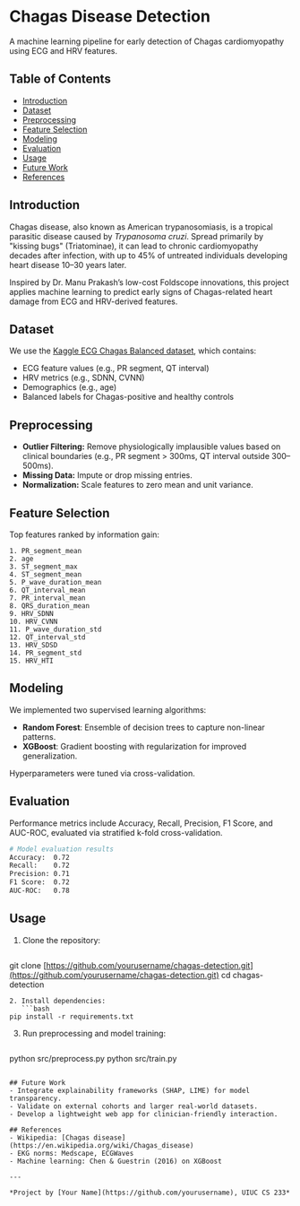 # Chagas Disease Detection

A machine learning pipeline for early detection of Chagas cardiomyopathy using ECG and HRV features.

## Table of Contents

* [Introduction](#introduction)
* [Dataset](#dataset)
* [Preprocessing](#preprocessing)
* [Feature Selection](#feature-selection)
* [Modeling](#modeling)
* [Evaluation](#evaluation)
* [Usage](#usage)
* [Future Work](#future-work)
* [References](#references)

## Introduction

Chagas disease, also known as American trypanosomiasis, is a tropical parasitic disease caused by *Trypanosoma cruzi*. Spread primarily by "kissing bugs" (Triatominae), it can lead to chronic cardiomyopathy decades after infection, with up to 45% of untreated individuals developing heart disease 10–30 years later.

Inspired by Dr. Manu Prakash’s low-cost Foldscope innovations, this project applies machine learning to predict early signs of Chagas-related heart damage from ECG and HRV-derived features.

## Dataset

We use the [Kaggle ECG Chagas Balanced dataset](https://www.kaggle.com/datasets/matteofasuloo/code15-ecg-chagas-balanced/data), which contains:

* ECG feature values (e.g., PR segment, QT interval)
* HRV metrics (e.g., SDNN, CVNN)
* Demographics (e.g., age)
* Balanced labels for Chagas-positive and healthy controls

## Preprocessing

* **Outlier Filtering:** Remove physiologically implausible values based on clinical boundaries (e.g., PR segment > 300ms, QT interval outside 300–500ms).
* **Missing Data:** Impute or drop missing entries.
* **Normalization:** Scale features to zero mean and unit variance.

## Feature Selection

Top features ranked by information gain:

```
1. PR_segment_mean
2. age
3. ST_segment_max
4. ST_segment_mean
5. P_wave_duration_mean
6. QT_interval_mean
7. PR_interval_mean
8. QRS_duration_mean
9. HRV_SDNN
10. HRV_CVNN
11. P_wave_duration_std
12. QT_interval_std
13. HRV_SDSD
14. PR_segment_std
15. HRV_HTI
```

## Modeling

We implemented two supervised learning algorithms:

* **Random Forest**: Ensemble of decision trees to capture non-linear patterns.
* **XGBoost**: Gradient boosting with regularization for improved generalization.

Hyperparameters were tuned via cross-validation.

## Evaluation

Performance metrics include Accuracy, Recall, Precision, F1 Score, and AUC-ROC, evaluated via stratified k-fold cross-validation.

````bash
# Model evaluation results
Accuracy:  0.72
Recall:    0.72
Precision: 0.71
F1 Score:  0.72
AUC-ROC:   0.78
````

## Usage

1. Clone the repository:

   ```bash
   ```

git clone [https://github.com/yourusername/chagas-detection.git](https://github.com/yourusername/chagas-detection.git)
cd chagas-detection

````
2. Install dependencies:
   ```bash
pip install -r requirements.txt
````

3. Run preprocessing and model training:

   ```bash
   ```

python src/preprocess.py
python src/train.py

```

## Future Work
- Integrate explainability frameworks (SHAP, LIME) for model transparency.
- Validate on external cohorts and larger real-world datasets.
- Develop a lightweight web app for clinician-friendly interaction.

## References
- Wikipedia: [Chagas disease](https://en.wikipedia.org/wiki/Chagas_disease)
- EKG norms: Medscape, ECGWaves
- Machine learning: Chen & Guestrin (2016) on XGBoost

---

*Project by [Your Name](https://github.com/yourusername), UIUC CS 233*

```
